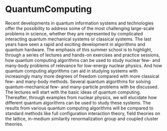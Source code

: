 # QuantumComputing
Recent developments in quantum information systems and technologies offer the possibility to address some of the most challenging large-scale problems in science, whether they are represented by complicated interacting quantum mechanical systems or classical systems. The last years have seen a rapid and exciting development in algorithms and quantum hardware.   The emphasis of this summer school is to highlight, through a series of lectures and hands-on exercises and practice sessions, how quantum computing algorithms can be used to study nuclear few- and many-body problems of relevance for low-energy nuclear physics.  And how quantum computing algorithms can aid in studying systems with increasingly many more degrees of freedom compared with more classical few- and many-body methods.  Several quantum algorithms for solving quantum-mechanical few- and many-particle problems with be discussed.  The lectures will start with the basic ideas of quantum computing. Thereafter, through examples from nuclear physics, we will elucidate how different quantum algorithms can be used to study these systems. The results from various quantum computing algorithms will be compared to standard methods like full configuration interaction theory, field theories on the lattice, in-medium similarity renormalization group  and coupled cluster theories. 
